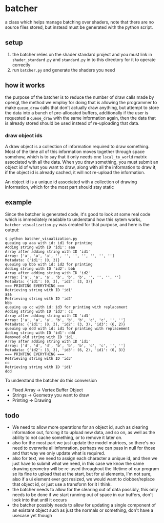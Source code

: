# batcher
a class which helps manage batching over shaders, note that there are no source files stored, but instead must be generated with the python script.

## setup
1. the batcher relies on the shader standard project and you must link in `shader_standard.py` and `standard.py` in to this directory for it to operate correctly
2. run `batcher.py` and generate the shaders you need

## how it works
the purpose of the batcher is to reduce the number of draw calls made by opengl, the method we employ for doing that is allowing the programmer to make `queue_draw` calls that don't actually draw anything, but attempt to store the data into a bunch of pre-allocated buffers, additionally if the user is requested a `queue_draw` with the same information again, then the data that is already stored should be used instead of re-uploading that data.


### draw object ids
A draw object is a collection of information required to draw something. Most of the time all of this information moves together through space somehow, which is to say that it only needs one `local_to_world` matrix associated with all the data. When you draw something, you must submit an object id of what you want to draw, along with all the information to draw it, if the object id is already cached, it will not re-upload the information.


An object id is a unique id associated with a collection of drawing information, which for the most part should stay static

## example
Since the batcher is generated code, it's good to look at some real code which is immediately readable to understand how this sytem works, `batcher_visualization.py` was created for that purpose, and here is the output: 

```
$ python batcher_visualization.py 
queuing up aaa with id: id1 for printing
Adding string with ID 'id1': aaa
Array after adding string with ID 'id1'
Array: ['a', 'a', 'a', '', '', '', '', '', '', '']
Metadata: {'id1': (0, 3)}
queuing up bbb with id: id2 for printing
Adding string with ID 'id2': bbb
Array after adding string with ID 'id2'
Array: ['a', 'a', 'a', 'b', 'b', 'b', '', '', '', '']
Metadata: {'id1': (0, 3), 'id2': (3, 3)}
=== PRINTING EVERYTHING ===
Retrieving string with ID 'id1'
aaa
Retrieving string with ID 'id2'
bbb
queuing up cc with id: id3 for printing with replacement
Adding string with ID 'id3': cc
Array after adding string with ID 'id3'
Array: ['a', 'a', 'a', 'b', 'b', 'b', 'c', 'c', '', '']
Metadata: {'id1': (0, 3), 'id2': (3, 3), 'id3': (6, 2)}
queuing up ddd with id: id1 for printing with replacement
Adding string with ID 'id1': ddd
Removed old string with ID 'id1'.
Array after adding string with ID 'id1'
Array: ['d', 'd', 'd', 'b', 'b', 'b', 'c', 'c', '', '']
Metadata: {'id2': (3, 3), 'id3': (6, 2), 'id1': (0, 3)}
=== PRINTING EVERYTHING ===
Retrieving string with ID 'id3'
cc
Retrieving string with ID 'id1'
ddd
```

To understand the batcher do this conversion
- Fixed Array -> Vertex Buffer Object
- Strings -> Geometry you want to draw
- Printing -> Drawing


## todo
* We need to allow more operations for an object id, such as clearing information out, forcing it to upload new data, and so on, as well as the ability to not cache something, or to remove it later on.
* also for the most part we just update the model matrices, so there's no need to overwrite all infomration, perhaps we can pass in null for those and that way we only update what is required.
* also for text, we need to assign each character a unique id, and then we just have to submit what we need, in this case we know the same drawing geometry will be re-used throughout the lifetime of our program so its fine to upload that at the start, but for ui elements, I'm not sure, also if a ui element ever got resized, we would want to clobber/replace that object id, or just use a transform for it I think.
* the batcher needs to allow for the clearing out of data possibly, this only needs to be done if we start running out of space in our buffers, don't look into that until it occurs
* the batcher possibly needs to allow for updating a single component of an existant object such as just the normals or something, don't have a usecase yet though

